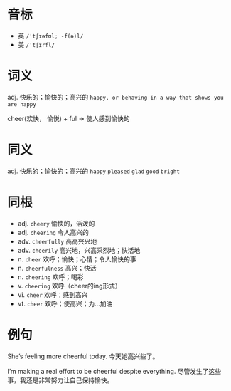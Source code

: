 # 音标

- 英 `/'tʃɪəfʊl; -f(ə)l/`
- 美 `/'tʃɪrfl/`

# 词义

adj. 快乐的；愉快的；高兴的
`happy, or behaving in a way that shows you are happy`



cheer(欢快， 愉悦) + ful → 使人感到愉快的

# 同义

adj. 快乐的；愉快的；高兴的
`happy` `pleased` `glad` `good` `bright`

# 同根

- adj. `cheery` 愉快的，活泼的
- adj. `cheering` 令人高兴的
- adv. `cheerfully` 高高兴兴地
- adv. `cheerily` 高兴地，兴高采烈地；快活地
- n. `cheer` 欢呼；愉快；心情；令人愉快的事
- n. `cheerfulness` 高兴；快活
- n. `cheering` 欢呼；喝彩
- v. `cheering` 欢呼（cheer的ing形式）
- vi. `cheer` 欢呼；感到高兴
- vt. `cheer` 欢呼；使高兴；为…加油

# 例句

She’s feeling more cheerful today.
今天她高兴些了。

I’m making a real effort to be cheerful despite everything.
尽管发生了这些事，我还是非常努力让自己保持愉快。


